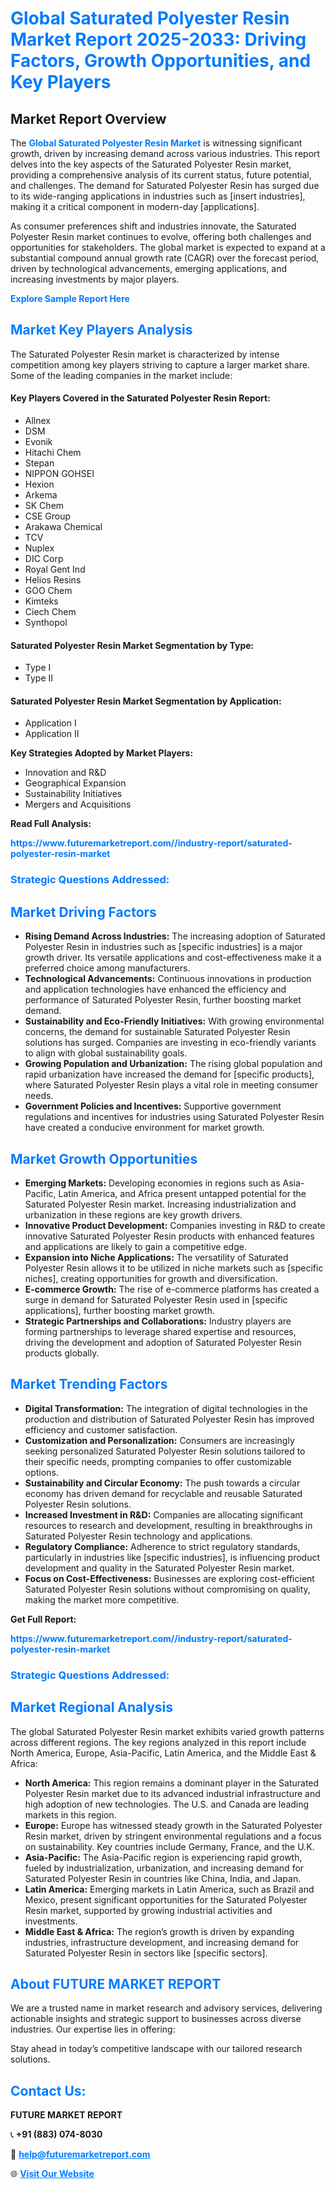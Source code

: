<h1 style="color: #007BFF;">Global Saturated Polyester Resin Market Report 2025-2033: Driving Factors, Growth Opportunities, and Key Players</h1>

<section id="overview">
<h2>Market Report Overview</h2>
<p>The <a href="https://www.futuremarketreport.com//industry-report/saturated-polyester-resin-market" style="color: #007BFF; text-decoration: none;"><strong>Global Saturated Polyester Resin Market</strong></a> is witnessing significant growth, driven by increasing demand across various industries. This report delves into the key aspects of the Saturated Polyester Resin market, providing a comprehensive analysis of its current status, future potential, and challenges. The demand for Saturated Polyester Resin has surged due to its wide-ranging applications in industries such as [insert industries], making it a critical component in modern-day [applications].</p>
<p>As consumer preferences shift and industries innovate, the Saturated Polyester Resin market continues to evolve, offering both challenges and opportunities for stakeholders. The global market is expected to expand at a substantial compound annual growth rate (CAGR) over the forecast period, driven by technological advancements, emerging applications, and increasing investments by major players.</p>
</section>

<section id="overview">
<p><a href="https://www.futuremarketreport.com//request-sample/reportId=85920" style="color: #007BFF; text-decoration: none;"><strong>Explore Sample Report Here</strong></a></p>
</section>

<section id="key-players">
<h2 style="color: #007BFF;">Market Key Players Analysis</h2>
<p>The Saturated Polyester Resin market is characterized by intense competition among key players striving to capture a larger market share. Some of the leading companies in the market include:</p>
<h4>Key Players Covered in the Saturated Polyester Resin Report:</h4>
<ul><li>Allnex</li><li>DSM</li><li>Evonik</li><li>Hitachi Chem</li><li>Stepan</li><li>NIPPON GOHSEI</li><li>Hexion</li><li>Arkema</li><li>SK Chem</li><li>CSE Group</li><li>Arakawa Chemical</li><li>TCV</li><li>Nuplex</li><li>DIC Corp</li><li>Royal Gent Ind</li><li>Helios Resins</li><li>GOO Chem</li><li>Kimteks</li><li>Ciech Chem</li><li>Synthopol</li></ul>
<h4>Saturated Polyester Resin Market Segmentation by Type:</h4>
<ul><li>Type I</li><li>Type II</li></ul>

<h4>Saturated Polyester Resin Market Segmentation by Application:</h4>
<ul><li>Application I</li><li>Application II</li></ul>
<p><strong>Key Strategies Adopted by Market Players:</strong></p>
<ul>
<li>Innovation and R&D</li>
<li>Geographical Expansion</li>
<li>Sustainability Initiatives</li>
<li>Mergers and Acquisitions</li>
</ul>
</section>

<section>
<p><strong>Read Full Analysis: </strong></p><a href="https://www.futuremarketreport.com//industry-report/saturated-polyester-resin-market" style="color: #007BFF; text-decoration: none;"><strong>https://www.futuremarketreport.com//industry-report/saturated-polyester-resin-market</strong></a>
<h3 style="color: #007BFF;">Strategic Questions Addressed:</h3>
</section>

<section id="driving-factors">
<h2 style="color: #007BFF;">Market Driving Factors</h2>
<ul>
<li><strong>Rising Demand Across Industries:</strong> The increasing adoption of Saturated Polyester Resin in industries such as [specific industries] is a major growth driver. Its versatile applications and cost-effectiveness make it a preferred choice among manufacturers.</li>
<li><strong>Technological Advancements:</strong> Continuous innovations in production and application technologies have enhanced the efficiency and performance of Saturated Polyester Resin, further boosting market demand.</li>
<li><strong>Sustainability and Eco-Friendly Initiatives:</strong> With growing environmental concerns, the demand for sustainable Saturated Polyester Resin solutions has surged. Companies are investing in eco-friendly variants to align with global sustainability goals.</li>
<li><strong>Growing Population and Urbanization:</strong> The rising global population and rapid urbanization have increased the demand for [specific products], where Saturated Polyester Resin plays a vital role in meeting consumer needs.</li>
<li><strong>Government Policies and Incentives:</strong> Supportive government regulations and incentives for industries using Saturated Polyester Resin have created a conducive environment for market growth.</li>
</ul>
</section>

<section id="growth-opportunities">
<h2 style="color: #007BFF;">Market Growth Opportunities</h2>
<ul>
<li><strong>Emerging Markets:</strong> Developing economies in regions such as Asia-Pacific, Latin America, and Africa present untapped potential for the Saturated Polyester Resin market. Increasing industrialization and urbanization in these regions are key growth drivers.</li>
<li><strong>Innovative Product Development:</strong> Companies investing in R&D to create innovative Saturated Polyester Resin products with enhanced features and applications are likely to gain a competitive edge.</li>
<li><strong>Expansion into Niche Applications:</strong> The versatility of Saturated Polyester Resin allows it to be utilized in niche markets such as [specific niches], creating opportunities for growth and diversification.</li>
<li><strong>E-commerce Growth:</strong> The rise of e-commerce platforms has created a surge in demand for Saturated Polyester Resin used in [specific applications], further boosting market growth.</li>
<li><strong>Strategic Partnerships and Collaborations:</strong> Industry players are forming partnerships to leverage shared expertise and resources, driving the development and adoption of Saturated Polyester Resin products globally.</li>
</ul>
</section>

<section id="trending-factors">
<h2 style="color: #007BFF;">Market Trending Factors</h2>
<ul>
<li><strong>Digital Transformation:</strong> The integration of digital technologies in the production and distribution of Saturated Polyester Resin has improved efficiency and customer satisfaction.</li>
<li><strong>Customization and Personalization:</strong> Consumers are increasingly seeking personalized Saturated Polyester Resin solutions tailored to their specific needs, prompting companies to offer customizable options.</li>
<li><strong>Sustainability and Circular Economy:</strong> The push towards a circular economy has driven demand for recyclable and reusable Saturated Polyester Resin solutions.</li>
<li><strong>Increased Investment in R&D:</strong> Companies are allocating significant resources to research and development, resulting in breakthroughs in Saturated Polyester Resin technology and applications.</li>
<li><strong>Regulatory Compliance:</strong> Adherence to strict regulatory standards, particularly in industries like [specific industries], is influencing product development and quality in the Saturated Polyester Resin market.</li>
<li><strong>Focus on Cost-Effectiveness:</strong> Businesses are exploring cost-efficient Saturated Polyester Resin solutions without compromising on quality, making the market more competitive.</li>
</ul>
</section>

<section>
<p><strong>Get Full Report: </strong></p><a href="https://www.futuremarketreport.com//industry-report/saturated-polyester-resin-market" style="color: #007BFF; text-decoration: none;"><strong>https://www.futuremarketreport.com//industry-report/saturated-polyester-resin-market</strong></a>
<h3 style="color: #007BFF;">Strategic Questions Addressed:</h3>
</section>


<section id="regional-analysis">
<h2 style="color: #007BFF;">Market Regional Analysis</h2>
<p>The global Saturated Polyester Resin market exhibits varied growth patterns across different regions. The key regions analyzed in this report include North America, Europe, Asia-Pacific, Latin America, and the Middle East & Africa:</p>
<ul>
<li><strong>North America:</strong> This region remains a dominant player in the Saturated Polyester Resin market due to its advanced industrial infrastructure and high adoption of new technologies. The U.S. and Canada are leading markets in this region.</li>
<li><strong>Europe:</strong> Europe has witnessed steady growth in the Saturated Polyester Resin market, driven by stringent environmental regulations and a focus on sustainability. Key countries include Germany, France, and the U.K.</li>
<li><strong>Asia-Pacific:</strong> The Asia-Pacific region is experiencing rapid growth, fueled by industrialization, urbanization, and increasing demand for Saturated Polyester Resin in countries like China, India, and Japan.</li>
<li><strong>Latin America:</strong> Emerging markets in Latin America, such as Brazil and Mexico, present significant opportunities for the Saturated Polyester Resin market, supported by growing industrial activities and investments.</li>
<li><strong>Middle East & Africa:</strong> The region’s growth is driven by expanding industries, infrastructure development, and increasing demand for Saturated Polyester Resin in sectors like [specific sectors].</li>
</ul>
</section>

<footer>
<h2 style="color: #007BFF;">About FUTURE MARKET REPORT</h2>
<p>We are a trusted name in market research and advisory services, delivering actionable insights and strategic support to businesses across diverse industries. Our expertise lies in offering:</p>

<p>Stay ahead in today’s competitive landscape with our tailored research solutions.</p>

<h2 style="color: #007BFF;">Contact Us:</h2>
<p><strong>FUTURE MARKET REPORT</strong></p>
<p>📞 <strong>+91 (883) 074-8030</strong></p>
<p>📧 <strong><a href="mailto:help@futuremarketreport.com" style="color: #007BFF;">help@futuremarketreport.com</a></strong></p>
<p>🌐 <strong><a href="https://www.futuremarketreport.com/" style="color: #007BFF;">Visit Our Website</a></strong></p>
</footer>